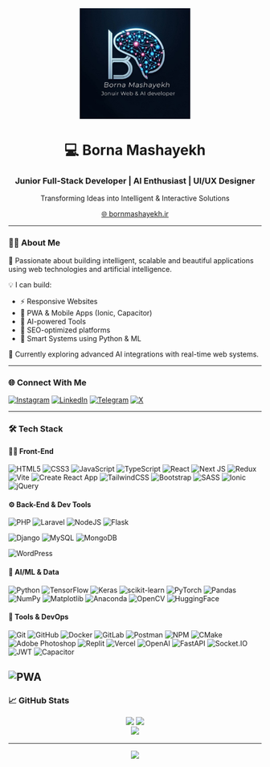 <div align="center">
  <img src="./profile.png" alt="borna's logo" width="220px" />
  <h1>💻 Borna Mashayekh</h1>
  <h3>Junior Full-Stack Developer | AI Enthusiast | UI/UX Designer</h3>
  <p>Transforming Ideas into Intelligent & Interactive Solutions</p>
  <a href="https://bornmashayekh.ir" target="_blank">🌐 bornmashayekh.ir</a>
</div>

---

### 👨‍💻 About Me

🎯 Passionate about building intelligent, scalable and beautiful applications using web technologies and artificial intelligence.

💡 I can build:  
- ⚡ Responsive Websites  
- 📲 PWA & Mobile Apps (Ionic, Capacitor)  
- 🤖 AI-powered Tools  
- 🚀 SEO-optimized platforms  
- 🧠 Smart Systems using Python & ML  

🌱 Currently exploring advanced AI integrations with real-time web systems.

---

### 🌐 Connect With Me

[![Instagram](https://img.shields.io/badge/Instagram-%23E4405F.svg?style=flat&logo=instagram&logoColor=white)](https://instagram.com/Bornamashayekh) 
[![LinkedIn](https://img.shields.io/badge/LinkedIn-%230077B5.svg?style=flat&logo=linkedin&logoColor=white)](https://linkedin.com/in/borna-mashayekh) 
[![Telegram](https://img.shields.io/badge/Telegram-%232CA5E0.svg?style=flat&logo=telegram&logoColor=white)](https://t.me/borna_mashayekh) 
[![X](https://img.shields.io/badge/X-%23121011.svg?style=flat&logo=X&logoColor=white)](https://x.com/BornaMashayekh)

---

### 🛠️ Tech Stack

#### 👨‍💻 Front-End
![HTML5](https://img.shields.io/badge/HTML5-E34F26?style=flat&logo=html5&logoColor=white)
![CSS3](https://img.shields.io/badge/CSS3-1572B6?style=flat&logo=css3&logoColor=white)
![JavaScript](https://img.shields.io/badge/JavaScript-F7DF1E?style=flat&logo=javascript&logoColor=black)
![TypeScript](https://img.shields.io/badge/TypeScript-007ACC?style=flat&logo=typescript&logoColor=white)
![React](https://img.shields.io/badge/React-61DAFB?style=flat&logo=react&logoColor=black)
![Next JS](https://img.shields.io/badge/Next-black?style=flat&logo=next.js&logoColor=white)
![Redux](https://img.shields.io/badge/Redux-593D88?style=flat&logo=redux&logoColor=white)
![Vite](https://img.shields.io/badge/Vite-646CFF?style=flat&logo=vite&logoColor=white)
![Create React App](https://img.shields.io/badge/Create%20React%20App-09D3AC?style=flat&logo=create-react-app&logoColor=white)
![TailwindCSS](https://img.shields.io/badge/TailwindCSS-38B2AC?style=flat&logo=tailwind-css&logoColor=white)
![Bootstrap](https://img.shields.io/badge/Bootstrap-7952B3?style=flat&logo=bootstrap&logoColor=white)
![SASS](https://img.shields.io/badge/SASS-hotpink?style=flat&logo=sass&logoColor=white)
![Ionic](https://img.shields.io/badge/Ionic-3880FF?style=flat&logo=ionic&logoColor=white)
![jQuery](https://img.shields.io/badge/jQuery-0769AD?style=flat&logo=jquery&logoColor=white)
#### ⚙️ Back-End & Dev Tools
![PHP](https://img.shields.io/badge/PHP-777BB4?style=flat&logo=php&logoColor=white)
![Laravel](https://img.shields.io/badge/Laravel-FF2D20?style=flat&logo=laravel&logoColor=white)
![NodeJS](https://img.shields.io/badge/Node.js-339933?style=flat&logo=node.js&logoColor=white)
![Flask](https://img.shields.io/badge/Flask-000000?style=flat&logo=flask&logoColor=white)

![Django](https://img.shields.io/badge/Django-092E20?style=flat&logo=django&logoColor=white)
![MySQL](https://img.shields.io/badge/MySQL-4479A1?style=flat&logo=mysql&logoColor=white)
![MongoDB](https://img.shields.io/badge/MongoDB-47A248?style=flat&logo=mongodb&logoColor=white)

![WordPress](https://img.shields.io/badge/WordPress-21759B?style=flat&logo=wordpress&logoColor=white)






#### 🧠 AI/ML & Data
![Python](https://img.shields.io/badge/Python-3776AB?style=flat&logo=python&logoColor=white)
![TensorFlow](https://img.shields.io/badge/TensorFlow-FF6F00?style=flat&logo=tensorflow&logoColor=white)
![Keras](https://img.shields.io/badge/Keras-D00000?style=flat&logo=keras&logoColor=white)
![scikit-learn](https://img.shields.io/badge/scikit--learn-F7931E?style=flat&logo=scikit-learn&logoColor=white)
![PyTorch](https://img.shields.io/badge/PyTorch-EE4C2C?style=flat&logo=pytorch&logoColor=white)
![Pandas](https://img.shields.io/badge/Pandas-150458?style=flat&logo=pandas&logoColor=white)
![NumPy](https://img.shields.io/badge/NumPy-013243?style=flat&logo=numpy&logoColor=white)
![Matplotlib](https://img.shields.io/badge/Matplotlib-ffffff?style=flat&logo=matplotlib&logoColor=black)
![Anaconda](https://img.shields.io/badge/Anaconda-44A833?style=flat&logo=anaconda&logoColor=white)
![OpenCV](https://img.shields.io/badge/OpenCV-5C3EE8?style=flat&logo=opencv&logoColor=white)
![HuggingFace](https://img.shields.io/badge/HuggingFace-FFD21F?style=flat&logo=huggingface&logoColor=black)
#### 🧰 Tools & DevOps
![Git](https://img.shields.io/badge/Git-F05033?style=flat&logo=git&logoColor=white)
![GitHub](https://img.shields.io/badge/GitHub-181717?style=flat&logo=github&logoColor=white)
![Docker](https://img.shields.io/badge/Docker-2496ED?style=flat&logo=docker&logoColor=white)
![GitLab](https://img.shields.io/badge/GitLab-FC6D26?style=flat&logo=gitlab&logoColor=white)
![Postman](https://img.shields.io/badge/Postman-FF6C37?style=flat&logo=postman&logoColor=white)
![NPM](https://img.shields.io/badge/NPM-CB3837?style=flat&logo=npm&logoColor=white)
![CMake](https://img.shields.io/badge/CMake-064F8C?style=flat&logo=cmake&logoColor=white)
![Adobe Photoshop](https://img.shields.io/badge/Photoshop-31A8FF?style=flat&logo=adobephotoshop&logoColor=white)
![Replit](https://img.shields.io/badge/Replit-667881?style=flat&logo=replit&logoColor=white)
![Vercel](https://img.shields.io/badge/Vercel-000000?style=flat&logo=vercel&logoColor=white)
![OpenAI](https://img.shields.io/badge/OpenAI-412991?style=flat&logo=openai&logoColor=white)
![FastAPI](https://img.shields.io/badge/FastAPI-009688?style=flat&logo=fastapi&logoColor=white)
![Socket.IO](https://img.shields.io/badge/Socket.IO-010101?style=flat&logo=socketdotio&logoColor=white)
![JWT](https://img.shields.io/badge/JWT-000000?style=flat&logo=jsonwebtokens&logoColor=white)
![Capacitor](https://img.shields.io/badge/Capacitor-119EFF?style=flat&logo=capacitor&logoColor=white)

![PWA](https://img.shields.io/badge/PWA-5A0FC8?style=flat&logo=pwa&logoColor=white)
---

### 📈 GitHub Stats

<div align="center">
  <img src="https://github-readme-stats.vercel.app/api?username=bornamashayekh&theme=prussian&hide_border=false&include_all_commits=true&count_private=true" height="180px" />
  <img src="https://github-readme-streak-stats.herokuapp.com/?user=bornamashayekh&theme=prussian&hide_border=false" height="180px" />
</div>

<div align="center">
  <img src="https://github-readme-stats.vercel.app/api/top-langs/?username=bornamashayekh&theme=prussian&hide_border=false&include_all_commits=false&count_private=false&layout=compact" />
</div>

---

<div align="center">
  <img src="https://capsule-render.vercel.app/api?type=waving&color=0:003973,100:38B2AC&height=120&section=footer"/>
</div>

<!-- ## 🏆 GitHub Trophies
![](https://github-profile-trophy.vercel.app/?username=bornamashayekh&theme=prussian&no-frame=false&no-bg=false&margin-w=4)

-->
<!-- <a href="https://www.youtube.com/@soufilearn" rel="nofollow">
    <img alt="YouTube" src="https://camo.githubusercontent.com/a67feba4f5643de3002051e6c0957687aa81bab72741956e80905f3589795ddb/68747470733a2f2f696d672e736869656c64732e696f2f62616467652f596f75547562652d2532334646303030302e7376673f7374796c653d666f722d7468652d6261646765266c6f676f3d596f7554756265266c6f676f436f6c6f723d7768697465" data-canonical-src="https://img.shields.io/badge/YouTube-%23FF0000.svg?style=for-the-badge&amp;logo=YouTube&amp;logoColor=white" style="max-width: 100%;">
</a> -->
